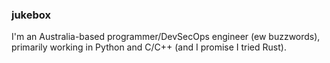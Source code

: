 ### jukebox
I'm an Australia-based programmer/DevSecOps engineer (ew buzzwords), primarily working in Python and C/C++ (and I promise I tried Rust).